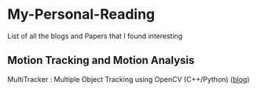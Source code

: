 # My-Personal-Reading
List of all the blogs and Papers that I found interesting

## Motion Tracking and Motion Analysis
MultiTracker : Multiple Object Tracking using OpenCV (C++/Python) ([blog](https://www.learnopencv.com/multitracker-multiple-object-tracking-using-opencv-c-python/))
